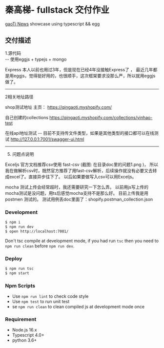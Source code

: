 # 秦高梯- fullstack 交付作业

[gaoTi News](https://github.com/qingaoti) showcase using typescript && egg

## 交付描述

1.源代码  
--   使用eggjs + typejs + mongo

Express 本人以前也用过3年，但是现在已经4年没接触Express了 ，
最近几年都是用eggjs，觉得挺好用的，也很顺手，这次框架要求没那么严，所以就用eggjs做了。

---------------------------------
2相关地址路径

shop测试地址
主页：
https://qingaoti.myshopify.com/

自己创建的collections
https://qingaoti.myshopify.com/collections/yinhao-test

在线api地址测试  -- 目前不支持传文件类型，如果是其他类型的接口都可以在线测试
http://127.0.0.1:7001/swagger-ui.html

---------------------------------
5. 问题点说明

Exceljs 官方文档推荐csv使用 fast-csv (截图: 在目录doc里的问题1.png )，
所以我在做解析csv时，既然官方推荐了用fast-csv解析，后续操作就没有必要又去转成excel了。直接异步往下了。
以后如果要做写入csv可以用Exceljs。

mocha 测试上传会经常超时，我还需要研究一下怎么弄。 以前用js写上传的mocha测试是没问题，用ts后感觉mocha支持不是那么好。
目前上传我是用postmen 测试的。  测试用例丢doc里面了：shopify.postman_collection.json

### Development

```bash
$ npm i
$ npm run dev
$ open http://localhost:7001/
```

Don't tsc compile at development mode, if you had run `tsc` then you need to `npm run clean` before `npm run dev`.

### Deploy

```bash
$ npm run tsc
$ npm start
```

### Npm Scripts

- Use `npm run lint` to check code style
- Use `npm test` to run unit test
- se `npm run clean` to clean compiled js at development mode once

### Requirement

- Node.js 16.x
- Typescript 4.0+
- python 3.6+

